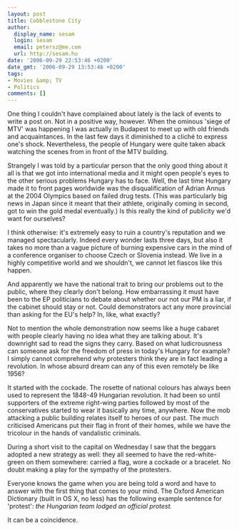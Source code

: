 ```yaml
---
layout: post
title: Cobblestone City
author:
  display_name: sesam
  login: sesam
  email: petersz@me.com
  url: http://sesam.hu
date: '2006-09-29 22:53:46 +0200'
date_gmt: '2006-09-29 13:53:46 +0200'
tags:
- Movies &amp; TV
- Politics
comments: []
---
```


One thing I couldn't have complained about lately is the lack of events to write a post on. Not in a positive way, however. When the ominous 'siege of MTV' was happening I was actually in Budapest to meet up with old friends and acquaintances. In the last few days it diminished to a cliché to express one's shock. Nevertheless, the people of Hungary were quite taken aback watching the scenes from in front of the MTV building.

Strangely I was told by a particular person that the only good thing about it all is that we got into international media and it might open people's eyes to the other serious problems Hungary has to face. Well, the last time Hungary made it to front pages worldwide was the disqualification of Adrian Annus at the 2004 Olympics based on failed drug tests. (This was particularly big news in Japan since it meant that their athlete, originally coming in second, got to win the gold medal eventually.) Is this really the kind of publicity we'd want for ourselves?

I think otherwise: it's extremely easy to ruin a country's reputation and we managed spectacularly. Indeed every wonder lasts three days, but also it takes no more than a vague picture of burning expensive cars in the mind of a conference organiser to choose Czech or Slovenia instead. We live in a highly competitive world and we shouldn't, we cannot let fiascos like this happen.

And apparently we have the national trait to bring our problems out to the public, where they clearly don't belong. How embarrassing it must have been to the EP politicians to debate about whether our not our PM is a liar, if the cabinet should stay or not. Could demonstrators act any more provincial than asking for the EU's help? In, like, what exactly?

Not to mention the whole demonstration now seems like a huge cabaret with people clearly having no idea what they are talking about. It's downright sad to read the signs they carry. Based on what ludicrousness can someone ask for the freedom of press in today's Hungary for example? I simply cannot comprehend why protesters think they are in fact leading a revolution. In whose absurd dream can any of this even remotely be like 1956?

It started with the cockade. The rosette of national colours has always been used to represent the 1848-49 Hungarian revolution. It had been so until supporters of the extreme right-wing parties followed by most of the conservatives started to wear it basically any time, anywhere. Now the mob attacking a public building relates itself to heroes of our past. The much criticised Americans put their flag in front of their homes, while we have the tricolour in the hands of vandalistic criminals.

During a short visit to the capital on Wednesday I saw that the beggars adopted a new strategy as well: they all seemed to have the red-white-green on them somewhere: carried a flag, wore a cockade or a bracelet. No doubt making a play for the sympathy of the protesters.

Everyone knows the game when you are being told a word and have to answer with the first thing that comes to your mind. The Oxford American Dictionary (built in OS X, no less) has the following example sentence for 'protest': _the Hungarian team lodged an official protest._

It can be a coincidence.
